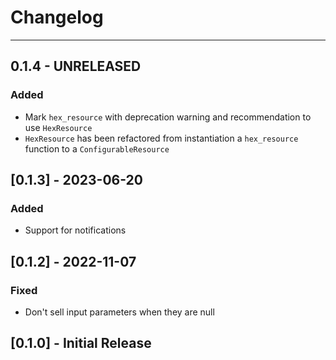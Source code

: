 # Changelog
---

## 0.1.4 - UNRELEASED

### Added

- Mark `hex_resource` with deprecation warning and recommendation to use `HexResource`
- `HexResource` has been refactored from instantiation a `hex_resource` function to a `ConfigurableResource`

## [0.1.3] - 2023-06-20

### Added

- Support for notifications

## [0.1.2] - 2022-11-07

### Fixed

- Don't sell input parameters when they are null

## [0.1.0] - Initial Release
